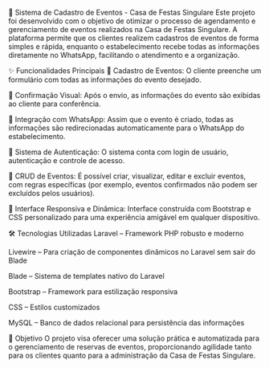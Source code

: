 🎉 Sistema de Cadastro de Eventos - Casa de Festas Singulare
Este projeto foi desenvolvido com o objetivo de otimizar o processo de agendamento e gerenciamento de eventos realizados na Casa de Festas Singulare. A plataforma permite que os clientes realizem cadastros de eventos de forma simples e rápida, enquanto o estabelecimento recebe todas as informações diretamente no WhatsApp, facilitando o atendimento e a organização.

✨ Funcionalidades Principais
📝 Cadastro de Eventos: O cliente preenche um formulário com todas as informações do evento desejado.

🔄 Confirmação Visual: Após o envio, as informações do evento são exibidas ao cliente para conferência.

📲 Integração com WhatsApp: Assim que o evento é criado, todas as informações são redirecionadas automaticamente para o WhatsApp do estabelecimento.

🔐 Sistema de Autenticação: O sistema conta com login de usuário, autenticação e controle de acesso.

🔄 CRUD de Eventos: É possível criar, visualizar, editar e excluir eventos, com regras específicas (por exemplo, eventos confirmados não podem ser excluídos pelos usuários).

🧩 Interface Responsiva e Dinâmica: Interface construída com Bootstrap e CSS personalizado para uma experiência amigável em qualquer dispositivo.

🛠️ Tecnologias Utilizadas
Laravel – Framework PHP robusto e moderno

Livewire – Para criação de componentes dinâmicos no Laravel sem sair do Blade

Blade – Sistema de templates nativo do Laravel

Bootstrap – Framework para estilização responsiva

CSS – Estilos customizados

MySQL – Banco de dados relacional para persistência das informações

🎯 Objetivo
O projeto visa oferecer uma solução prática e automatizada para o gerenciamento de reservas de eventos, proporcionando agilidade tanto para os clientes quanto para a administração da Casa de Festas Singulare.

